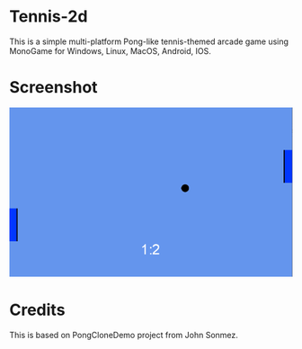 # Tennis-2d
This is a simple multi-platform Pong-like tennis-themed arcade game using MonoGame for Windows, Linux, MacOS, Android, IOS.

# Screenshot
![screenshot](screenshot.png)


# Credits
This is based on PongCloneDemo project from John Sonmez.